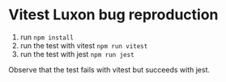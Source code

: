 # Vitest Luxon bug reproduction

1. run `npm install`
2. run the test with vitest `npm run vitest`
3. run the test with jest `npm run jest`

Observe that the test fails with vitest but succeeds with jest.
